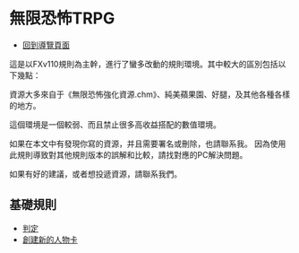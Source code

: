 無限恐怖TRPG
===

- [回到導覽頁面](/n-ymYYRoSgqLFKou5iU2rw)

這是以FXv110規則為主幹，進行了蠻多改動的規則環境。其中較大的區別包括以下幾點：

資源大多來自于《無限恐怖強化資源.chm》、純美蘋果園、好腿，及其他各種各樣的地方。

這個環境是一個較弱、而且禁止很多高收益搭配的數值環境。

如果在本文中有發現你寫的資源，并且需要署名或刪除，也請聯系我。
因為使用此規則導致對其他規則版本的誤解和比較，請找對應的PC解決問題。

如果有好的建議，或者想投遞資源，請聯系我們。

基礎規則
---
- [判定](/J_KRvO-BTcKL8SPZmB6fHA)
- [創建新的人物卡](/DP81vuG7R7-FVALHmOBAdw)

